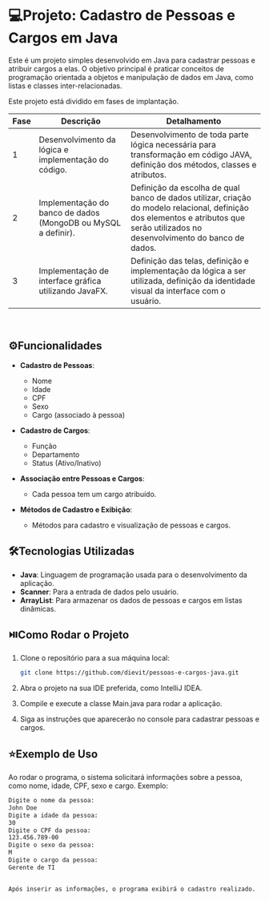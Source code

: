 
# 💻Projeto: Cadastro de Pessoas e Cargos em Java

Este é um projeto simples desenvolvido em Java para cadastrar pessoas e atribuir cargos a elas. O objetivo principal é praticar conceitos de programação orientada a objetos e manipulação de dados em Java, como listas e classes inter-relacionadas.

Este projeto está dividido em fases de implantação.

| Fase | Descrição | Detalhamento |
| --- | --- | --- |
| 1 | Desenvolvimento da lógica e implementação do código. | Desenvolvimento de toda parte lógica necessária para transformação em código JAVA, definição dos métodos, classes e atributos. |
| 2 | Implementação do banco de dados (MongoDB ou MySQL a definir). | Definição da escolha de qual banco de dados utilizar, criação do modelo relacional, definição dos elementos e atributos que serão utilizados no desenvolvimento do banco de dados. |
| 3 | Implementação de interface gráfica utilizando JavaFX. | Definição das telas, definição e implementação da lógica a ser utilizada, definição da identidade visual da interface com o usuário. |

<br>

## ⚙️Funcionalidades

- **Cadastro de Pessoas**:
  - Nome
  - Idade
  - CPF
  - Sexo
  - Cargo (associado à pessoa)
  
- **Cadastro de Cargos**:
  - Função
  - Departamento
  - Status (Ativo/Inativo)
  
- **Associação entre Pessoas e Cargos**:
  - Cada pessoa tem um cargo atribuído.

- **Métodos de Cadastro e Exibição**:
  - Métodos para cadastro e visualização de pessoas e cargos.


## 🛠️Tecnologias Utilizadas

- **Java**: Linguagem de programação usada para o desenvolvimento da aplicação.
- **Scanner**: Para a entrada de dados pelo usuário.
- **ArrayList**: Para armazenar os dados de pessoas e cargos em listas dinâmicas.


## ⏯️Como Rodar o Projeto

1. Clone o repositório para a sua máquina local:
   ```bash
   git clone https://github.com/dievit/pessoas-e-cargos-java.git

2. Abra o projeto na sua IDE preferida, como IntelliJ IDEA.

3. Compile e execute a classe Main.java para rodar a aplicação.

4. Siga as instruções que aparecerão no console para cadastrar pessoas e cargos.

## ⭐Exemplo de Uso
Ao rodar o programa, o sistema solicitará informações sobre a pessoa, como nome, idade, CPF, sexo e cargo. Exemplo:

```bash
Digite o nome da pessoa:
John Doe
Digite a idade da pessoa:
30
Digite o CPF da pessoa:
123.456.789-00
Digite o sexo da pessoa:
M
Digite o cargo da pessoa:
Gerente de TI


Após inserir as informações, o programa exibirá o cadastro realizado.
